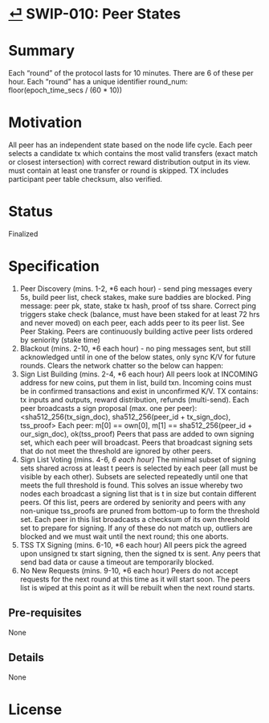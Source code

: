 # [⏎](./readme.md) SWIP-010: Peer States

# Summary
Each “round” of the protocol lasts for 10 minutes. 
There are 6 of these per hour. Each “round” has a unique identifier round_num: floor(epoch_time_secs / (60 * 10))

# Motivation
All peer has an independent state based on the node life cycle.
Each peer selects a candidate tx which contains the most valid transfers (exact match or closest intersection) with correct reward distribution output in its view. must contain at least one transfer or round is skipped. TX includes participant peer table checksum, also verified.

# Status
Finalized

# Specification

1. Peer Discovery (mins. 1-2, *6 each hour) - send ping messages every 5s, build peer list, check stakes, make sure baddies are blocked.
Ping message: peer pk, state, stake tx hash, proof of tss share.
Correct ping triggers stake check (balance, must have been staked for at least 72 hrs and never moved) on each peer, each adds peer to its peer list. See Peer Staking.
Peers are continuously building active peer lists ordered by seniority (stake time)
2. Blackout (mins. 2-10, *6 each hour) - no ping messages sent, but still acknowledged until in one of the below states, only sync K/V for future rounds.
Clears the network chatter so the below can happen:
3. Sign List Building (mins. 2-4, *6 each hour)
All peers look at INCOMING address for new coins, put them in list, build txn.
Incoming coins must be in confirmed transactions and exist in unconfirmed K/V.
TX contains: tx inputs and outputs, reward distribution, refunds (multi-send).
Each peer broadcasts a sign proposal (max. one per peer): 
<sha512_256(tx_sign_doc), sha512_256(peer_id + tx_sign_doc), tss_proof>
Each peer: m[0] == own[0], m[1] == sha512_256(peer_id + our_sign_doc), ok(tss_proof)
Peers that pass are added to own signing set, which each peer will broadcast. Peers that broadcast signing sets that do not meet the threshold are ignored by other peers.
4. Sign List Voting (mins. 4-6, *6 each hour)*
The minimal subset of signing sets shared across at least t peers is selected by each peer (all must be visible by each other). Subsets are selected repeatedly until one that meets the full threshold is found. This solves an issue whereby two nodes each broadcast a signing list that is t in size but contain different peers.
Of this list, peers are ordered by seniority and peers with any non-unique tss_proofs are pruned from bottom-up to form the threshold set. Each peer in this list broadcasts a checksum of its own threshold set to prepare for signing. If any of these do not match up, outliers are blocked and we must wait until the next round; this one aborts.
5. TSS TX Signing (mins. 6-10, *6 each hour)
All peers pick the agreed upon unsigned tx start signing, then the signed tx is sent.
Any peers that send bad data or cause a timeout are temporarily blocked.
6. No New Requests (mins. 9-10, *6 each hour)
Peers do not accept requests for the next round at this time as it will start soon.
The peers list is wiped at this point as it will be rebuilt when the next round starts.

## Pre-requisites
None
## Details
None
# License